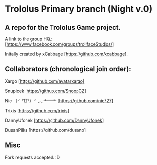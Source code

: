 Trololus Primary branch (Night v.0)
========

A repo for the Trololus Game project. 
----------
A link to the group HQ.: [https://www.facebook.com/groups/trollfaceStudios/]

Initally created by xCabbage 	[https://github.com/xcabbage].

Collaborators (chronological join order):
----------
Xargo     						[https://github.com/avatarxargo]

Snupicek    					[https://github.com/SnoopCZ]

Nic  （╯°□°）╯︵ ┻━┻     			[https://github.com/nic727]

Trixis      					[https://github.com/trixis]

DannyUfonek      				[https://github.com/DannyUfonek]

DusanPilka      				[https://github.com/dusanp]


Misc
----------
Fork requests accepted. :D
